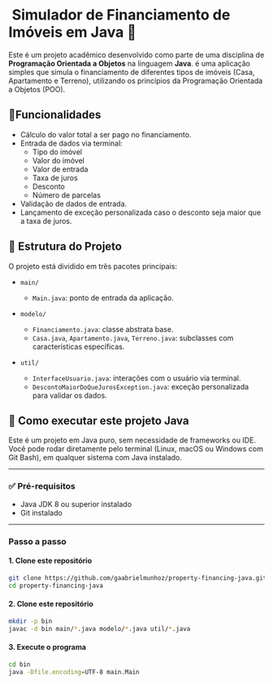 #  Simulador de Financiamento de Imóveis em Java 🏡

Este é um projeto acadêmico desenvolvido como parte de uma disciplina de **Programação Orientada a Objetos** na linguagem **Java**.
é uma aplicação simples que simula o financiamento de diferentes tipos de imóveis (Casa, Apartamento e Terreno),
utilizando os princípios da Programação Orientada a Objetos (POO).

## 🧠Funcionalidades

- Cálculo do valor total a ser pago no financiamento.
- Entrada de dados via terminal:
  - Tipo do imóvel
  - Valor do imóvel
  - Valor de entrada
  - Taxa de juros
  - Desconto
  - Número de parcelas
- Validação de dados de entrada.
- Lançamento de exceção personalizada caso o desconto seja maior que a taxa de juros.

## 🧱 Estrutura do Projeto
O projeto está dividido em três pacotes principais:

- `main/`
  - `Main.java`: ponto de entrada da aplicação.
  
- `modelo/`
  - `Financiamento.java`: classe abstrata base.
  - `Casa.java`, `Apartamento.java`, `Terreno.java`: subclasses com características específicas.

- `util/`
  - `InterfaceUsuario.java`: interações com o usuário via terminal.
  - `DescontoMaiorDoQueJurosException.java`: exceção personalizada para validar os dados.
 

## 🚀 Como executar este projeto Java

Este é um projeto em Java puro, sem necessidade de frameworks ou IDE.  
Você pode rodar diretamente pelo terminal (Linux, macOS ou Windows com Git Bash), em qualquer sistema com Java instalado.

---

### ✅ Pré-requisitos

- Java JDK 8 ou superior instalado
- Git instalado

---

### Passo a passo

#### 1. Clone este repositório

```bash
git clone https://github.com/gaabrielmunhoz/property-financing-java.git
cd property-financing-java
```
#### 2. Clone este repositório

```bash
mkdir -p bin
javac -d bin main/*.java modelo/*.java util/*.java
```
#### 3. Execute o programa

```bash
cd bin
java -Dfile.encoding=UTF-8 main.Main
```
